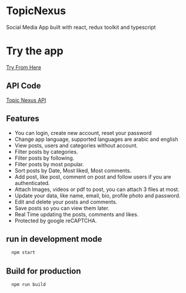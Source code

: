 # TopicNexus

Social Media App built with react, redux toolkit and typescript

# Try the app

[Try From Here](https://topic-nexus.vercel.app)

## API Code

[Topic Nexus API](https://github.com/WardKhaddour/TopicNexus-API)

## Features

- You can login, create new account, reset your password
- Change app language, supported languages are arabic and english
- View posts, users and categories without account.
- Filter posts by categories.
- Filter posts by following.
- Filter posts by most popular.
- Sort posts by Date, Most liked, Most comments.
- Add post, like post, comment on post and follow users if you are authenticated.
- Attach Images, videos or pdf to post, you can attach 3 files at most.
- Update your data, like name, email, bio, profile photo and password.
- Edit and delete your posts and comments.
- Save posts so you can view them later.
- Real Time updating the posts, comments and likes.
- Protected by google reCAPTCHA.

## run in development mode

```bash
  npm start
```

## Build for production

```bash
  npm run build
```
